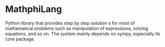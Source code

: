 # MathphiLang
Python library
that provides step by step solution s for most of mathematical
problems such as manipulation of expressions, solving equations, and so on. The
system mainly depends on sympy, especially its core package.

